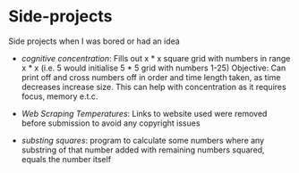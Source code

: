 # Side-projects
Side projects when I was bored or had an idea

* _cognitive concentration_: 
Fills out x * x square grid with numbers in range x * x (i.e. 5 would initialise 5 * 5 grid with numbers 1-25) Objective: Can print off and cross numbers off in order and time length taken, as time decreases increase size. This can help with concentration as it requires focus, memory e.t.c.

* *Web Scraping Temperatures*: 
Links to website used were removed before submission to avoid any copyright issues

* *substing squares*: 
program to calculate some numbers where any substring of that number added with remaining numbers squared, equals the number itself
